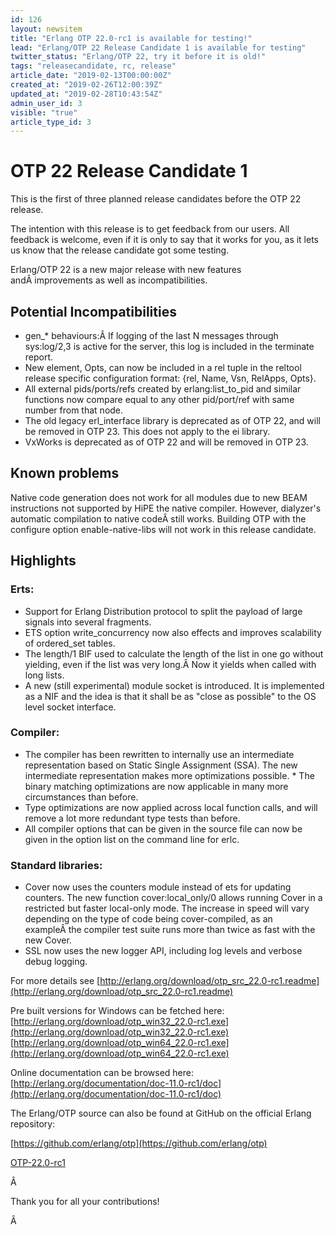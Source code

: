 ```yaml
---
id: 126
layout: newsitem
title: "Erlang OTP 22.0-rc1 is available for testing!"
lead: "Erlang/OTP 22 Release Candidate 1 is available for testing"
twitter_status: "Erlang/OTP 22, try it before it is old!"
tags: "releasecandidate, rc, release"
article_date: "2019-02-13T00:00:00Z"
created_at: "2019-02-26T12:00:39Z"
updated_at: "2019-02-28T10:43:54Z"
admin_user_id: 3
visible: "true"
article_type_id: 3
---
```

# OTP 22 Release Candidate 1

This is the first of three planned release candidates before the OTP 22 release.

The intention with this release is to get feedback from our users. All feedback is welcome, even if it is only to say that it works for you, as it lets us know that the release candidate got some testing.

Erlang/OTP 22 is a new major release with new features andÂ improvements as well as incompatibilities.
## Potential Incompatibilities
* gen_* behaviours:Â If logging of the last N messages through sys:log/2,3 is active for the server, this log is included in the terminate report.
* New element, Opts, can now be included in a rel tuple in the reltool release specific configuration format: {rel, Name, Vsn, RelApps, Opts}.
* All external pids/ports/refs created by erlang:list_to_pid and similar functions now compare equal to any other pid/port/ref with same number from that node.
* The old legacy erl_interface library is deprecated as of OTP 22, and will be removed in OTP 23. This does not apply to the ei library.
* VxWorks is deprecated as of OTP 22 and will be removed in OTP 23.
## Known problems

Native code generation does not work for all modules due to new BEAM instructions not supported by HiPE the native compiler. However, dialyzer's automatic compilation to native codeÂ still works. Building OTP with the configure option enable-native-libs will not work in this release candidate.
## Highlights
### Erts:
* Support for Erlang Distribution protocol to split the payload of large signals into several fragments.
* ETS option write_concurrency now also effects and improves scalability of ordered_set tables.
* The length/1 BIF used to calculate the length of the list in one go without yielding, even if the list was very long.Â Now it yields when called with long lists.
* A new (still experimental) module socket is introduced. It is implemented as a NIF and the idea is that it shall be as "close as possible" to the OS level socket interface.
### Compiler:
* The compiler has been rewritten to internally use an intermediate representation based on Static Single Assignment (SSA). The new intermediate representation makes more optimizations possible. * The binary matching optimizations are now applicable in many more circumstances than before.
* Type optimizations are now applied across local function calls, and will remove a lot more redundant type tests than before.
* All compiler options that can be given in the source file can now be given in the option list on the command line for erlc.
### Standard libraries:
* Cover now uses the counters module instead of ets for updating counters. The new function cover:local_only/0 allows running Cover in a restricted but faster local-only mode. The increase in speed will vary depending on the type of code being cover-compiled, as an exampleÂ the compiler test suite runs more than twice as fast with the new Cover.
* SSL now uses the new logger API, including log levels and verbose debug logging.

For more details see
 [http://erlang.org/download/otp_src_22.0-rc1.readme](http://erlang.org/download/otp_src_22.0-rc1.readme)

Pre built versions for Windows can be fetched here:
 [http://erlang.org/download/otp_win32_22.0-rc1.exe](http://erlang.org/download/otp_win32_22.0-rc1.exe)
 [http://erlang.org/download/otp_win64_22.0-rc1.exe](http://erlang.org/download/otp_win64_22.0-rc1.exe)

Online documentation can be browsed here:
 [http://erlang.org/documentation/doc-11.0-rc1/doc](http://erlang.org/documentation/doc-11.0-rc1/doc)

The Erlang/OTP source can also be found at GitHub on the official Erlang repository:

[https://github.com/erlang/otp](https://github.com/erlang/otp)

[OTP-22.0-rc1](https://github.com/erlang/otp/releases/tag/OTP-22.0-rc1)

Â 

Thank you for all your contributions!

Â 
